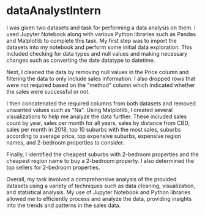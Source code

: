 # dataAnalystIntern
I was given two datasets and task for performing a data analysis on them. I used Jupyter Notebook along with various Python libraries such as Pandas and Matplotlib to complete this task. My first step was to import the datasets into my notebook and perform some initial data exploration. This included checking for data types and null values and making necessary changes such as converting the date datatype to datetime.

Next, I cleaned the data by removing null values in the Price column and filtering the data to only include sales information. I also dropped rows that were not required based on the "method" column which indicated whether the sales were successful or not.

I then concatenated the required columns from both datasets and removed unwanted values such as "Na". Using Matplotlib, I created several visualizations to help me analyze the data further. These included sales count by year, sales per month for all years, sales by distance from CBD, sales per month in 2018, top 10 suburbs with the most sales, suburbs according to average price, top expensive suburbs, expensive region names, and 2-bedroom properties to consider.

Finally, I identified the cheapest suburbs with 2-bedroom properties and the cheapest region name to buy a 2-bedroom property. I also determined the top sellers for 2-bedroom properties.

Overall, my task involved a comprehensive analysis of the provided datasets using a variety of techniques such as data cleaning, visualization, and statistical analysis. My use of Jupyter Notebook and Python libraries allowed me to efficiently process and analyze the data, providing insights into the trends and patterns in the sales data.
